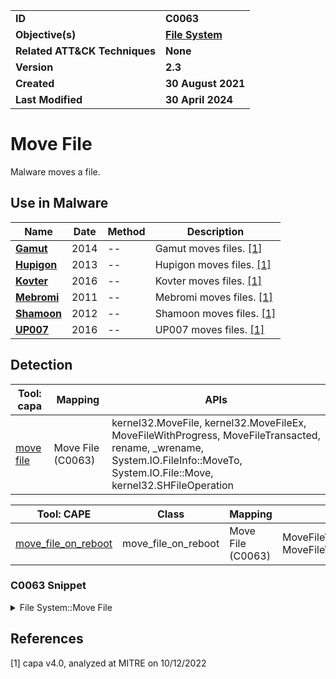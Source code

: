 <table>
<tr>
<td><b>ID</b></td>
<td><b>C0063</b></td>
</tr>
<tr>
<td><b>Objective(s)</b></td>
<td><b><a href="../file-system">File System</a></b></td>
</tr>
<tr>
<td><b>Related ATT&CK Techniques</b></td>
<td><b>None</b></td>
</tr>
<tr>
<td><b>Version</b></td>
<td><b>2.3</b></td>
</tr>
<tr>
<td><b>Created</b></td>
<td><b>30 August 2021</b></td>
</tr>
<tr>
<td><b>Last Modified</b></td>
<td><b>30 April 2024</b></td>
</tr>
</table>


# Move File

Malware moves a file.

## Use in Malware

|Name|Date|Method|Description|
|---|---|---|---|
|[**Gamut**](../../xample-malware/gamut.md)|2014|--|Gamut moves files. [[1]](#1)|
|[**Hupigon**](../../xample-malware/hupigon.md)|2013|--|Hupigon moves files. [[1]](#1)|
|[**Kovter**](../../xample-malware/kovter.md)|2016|--|Kovter moves files. [[1]](#1)|
|[**Mebromi**](../../xample-malware/mebromi.md)|2011|--|Mebromi moves files. [[1]](#1)|
|[**Shamoon**](../../xample-malware/shamoon.md)|2012|--|Shamoon moves files. [[1]](#1)|
|[**UP007**](../../xample-malware/up007.md)|2016|--|UP007 moves files. [[1]](#1)|

## Detection

|Tool: capa|Mapping|APIs|
|---|---|---|
|[move file](https://github.com/mandiant/capa-rules/blob/master/host-interaction/file-system/move/move-file.yml)|Move File (C0063)|kernel32.MoveFile, kernel32.MoveFileEx, MoveFileWithProgress, MoveFileTransacted, rename, _wrename, System.IO.FileInfo::MoveTo, System.IO.File::Move, kernel32.SHFileOperation|

|Tool: CAPE|Class|Mapping|APIs|
|---|--|---|---|
|[move_file_on_reboot](https://github.com/CAPESandbox/community/blob/master/modules/signatures/windows/move_file_on_reboot.py)|move_file_on_reboot|Move File (C0063)|MoveFileWithProgressTransactedA, MoveFileWithProgressTransactedW|

### C0063 Snippet
<details>
<summary> File System::Move File </summary>
SHA256: bb8c0e477512adab1db26eb77fe10dadbc5dcbf8e94569061c7199ca4626a420
Location: 0x41a61d
<pre>
push    0x4     ; option to delay move until the next reboot
push    edi     ; new name for the moved file
lea     eax, [ebp + 0xffffefc4]
push    eax     ; name of the file to be moved
call    dword ptr [->KERNEL32.DLL::MoveFileExW] ; Windows API function to move the file from one name to another
</pre>
</details>

## References

<a name="1">[1]</a> capa v4.0, analyzed at MITRE on 10/12/2022

